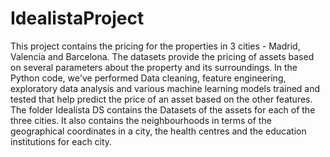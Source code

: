 # IdealistaProject
This project contains the pricing for the properties in 3 cities - Madrid, Valencia and Barcelona.
The datasets provide the pricing of assets based on several parameters about the property and its surroundings.
In the Python code, we've performed Data cleaning, feature engineering, exploratory data analysis and various machine learning models trained and tested that help predict the price of an asset based on the other features.
The folder Idealista DS contains the Datasets of the assets for each of the three cities.
It also contains the neighbourhoods in terms of the geographical coordinates in a city, the health centres and the education institutions for each city.
